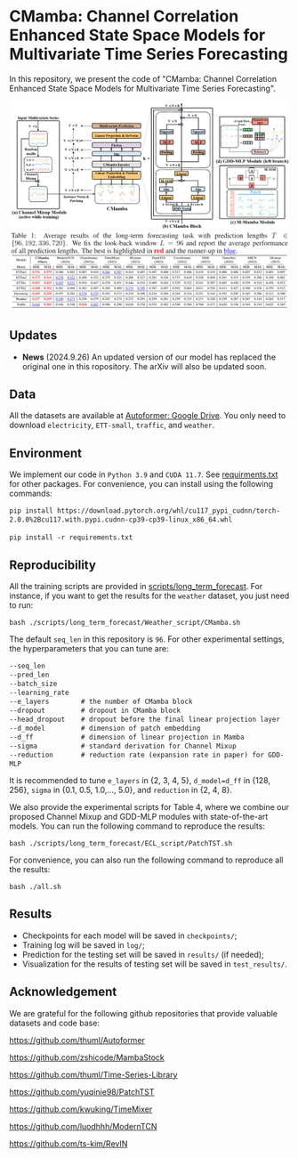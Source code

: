 # CMamba: Channel Correlation Enhanced State Space Models for Multivariate Time Series Forecasting

In this repository, we present the code of "CMamba: Channel Correlation Enhanced State Space Models for Multivariate Time Series Forecasting".

![CMamba](./fig/mainfig.png)
![results](./fig/results.png)

## Updates

- **News** (2024.9.26) An updated version of our model has replaced the original one in this ropository. The arXiv will also be updated soon.

## Data

All the datasets are available at [Autoformer: Google Drive](https://drive.google.com/drive/folders/1ZOYpTUa82_jCcxIdTmyr0LXQfvaM9vIy). You only need to download `electricity`, `ETT-small`, `traffic`, and `weather`.

## Environment

We implement our code in `Python 3.9` and `CUDA 11.7`. See [requirments.txt](./requirements.txt) for other packages. For convenience, you can install using the following commands:
```
pip install https://download.pytorch.org/whl/cu117_pypi_cudnn/torch-2.0.0%2Bcu117.with.pypi.cudnn-cp39-cp39-linux_x86_64.whl

pip install -r requirements.txt
```

## Reproducibility

All the training scripts are provided in [scripts/long_term_forecast](./scripts/long_term_forecast). For instance, if you want to get the results for the `weather` dataset, you just need to run:
```
bash ./scripts/long_term_forecast/Weather_script/CMamba.sh
``` 
The default `seq_len` in this repository is `96`. For other experimental settings, the hyperparameters that you can tune are:
```
--seq_len
--pred_len
--batch_size
--learning_rate
--e_layers        # the number of CMamba block
--dropout         # dropout in CMamba block
--head_dropout    # dropout before the final linear projection layer
--d_model         # dimension of patch embedding
--d_ff            # dimension of linear projection in Mamba
--sigma           # standard derivation for Channel Mixup
--reduction       # reduction rate (expansion rate in paper) for GDD-MLP
```
It is recommended to tune `e_layers` in {2, 3, 4, 5}, `d_model=d_ff` in {128, 256}, `sigma` in {0.1, 0.5, 1.0,..., 5.0}, and `reduction` in {2, 4, 8}.

We also provide the experimental scripts for Table 4, where we combine our proposed Channel Mixup and GDD-MLP modules with state-of-the-art models. You can run the following command to reproduce the results:

```
bash ./scripts/long_term_forecast/ECL_script/PatchTST.sh
```

For convenience, you can also run the following command to reproduce all the results:
```
bash ./all.sh
```

## Results

- Checkpoints for each model will be saved in `checkpoints/`;
- Training log will be saved in `log/`;
- Prediction for the testing set will be saved in `results/` (if needed);
- Visualization for the results of testing set will be saved in `test_results/`.

## Acknowledgement

We are grateful for the following github repositories that provide valuable datasets and code base:

https://github.com/thuml/Autoformer

https://github.com/zshicode/MambaStock

https://github.com/thuml/Time-Series-Library

https://github.com/yuqinie98/PatchTST

https://github.com/kwuking/TimeMixer

https://github.com/luodhhh/ModernTCN

https://github.com/ts-kim/RevIN
